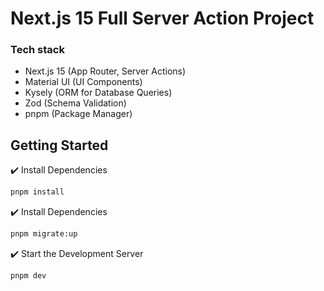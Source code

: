 # Next.js 15 Full Server Action Project

### Tech stack
-  Next.js 15 (App Router, Server Actions)
- Material UI (UI Components)
- Kysely (ORM for Database Queries)
- Zod (Schema Validation)
- pnpm (Package Manager)

## Getting Started
✔️ Install Dependencies
```bash
pnpm install
```

✔️ Install Dependencies
```bash
pnpm migrate:up
```

✔️ Start the Development Server
```bash
pnpm dev
```